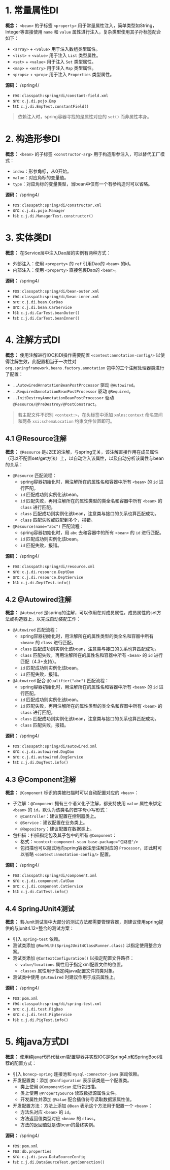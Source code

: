 # 1. 常量属性DI

**概念：** `<bean>` 的子标签 `<property>` 用于常量属性注入，简单类型如String，Integer等直接使用 `name` 和 `value` 属性进行注入，复杂类型使用其子孙标签配合如下：
- `<array>` + `<value>` 用于注入数组类型属性。
- `<list>` + `<value>` 用于注入 `List` 类型属性。
- `<set>` + `<value>` 用于注入 `Set` 类型属性。
- `<map>` + `<entry>` 用于注入 `Map` 类型属性。
- `<props>` + `<prop>` 用于注入 `Properties` 类型属性。

**源码：** /spring4/
- res: `classpath:spring/di/constant-field.xml`
- src: `c.j.di.pojo.Emp`
- tst: `c.j.di.EmpTest.constantField()`

> 依赖注入时，spring容器寻找的是属性对应的 `set()` 而非属性本身。

# 2. 构造形参DI

**概念：** `<bean>` 的子标签 `<constructor-arg>` 用于构造形参注入，可以替代工厂模式：
- `index`：形参角标，从0开始。
- `value`：对应角标的变量值。
- `type`：对应角标的变量类型，当bean中仅有一个有参构造时可以省略。

**源码：** /spring4/
- res: `classpath:spring/di/constructor.xml`
- src: `c.j.di.pojo.Manager`
- tst: `c.j.di.ManagerTest.constructor()`

# 3. 实体类DI

**概念：** 在Service层中注入Dao层的实例有两种方式：
- 外部注入：使用 `<property>` 的 `ref` 引用Dao的 `<bean>` 的id。
- 内部注入：使用 `<property>` 直接包裹Dao的 `<bean>`。

**源码：** /spring4/
- res: `classpath:spring/di/bean-outer.xml`
- res: `classpath:spring/di/bean-inner.xml`
- src: `c.j.di.bean.CarDao`
- src: `c.j.di.bean.CarService`
- tst: `c.j.di.CarTest.beanOuter()`
- tst: `c.j.di.CarTest.beanInner()`

# 4. 注解方式DI

**概念：** 使用注解进行IOC和DI操作需要配置 `<context:annotation-config/>` 以使得注解生效，此配置相当于一次性对 `org.springframework.beans.factory.annotation` 包中的三个注解处理器类进行了配置：
- `..AutowiredAnnotationBeanPostProcessor` 驱动 `@Autowired`。
- `..RequiredAnnotationBeanPostProcessor` 驱动 `@Required`。
- `..InitDestroyAnnotationBeanPostProcessor` 驱动 `@Resource/@PreDestroy/@PostConstruct`。

> 若主配文件不识别 `<context:>`，在头标签中添加 `xmlns:context` 命名空间和两条 `xsi:schemaLocation` 约束文件位置即可。

## 4.1 @Resource注解

**概念：** `@Resource` 是J2EE的注解，与spring无关，该注解直接作用在成员属性（可以不配置set/get方法）上，以自动注入该属性，以及自动分析该属性与bean的关系：
- `@Resource` 匹配流程：
    - spring容器初始化时，用注解所在的属性名和容器中所有 `<bean>` 的 `id` 进行匹配。
    - `id` 匹配成功则实例化该bean。
    - `id` 匹配失败，再用注解所在的属性类型的类全名和容器中所有 `<bean>` 的 `class` 进行匹配。
    - `class` 匹配成功则实例化该bean，注意类与接口的关系也算匹配成功。
    - `class` 匹配失败或匹配到多个，报错。
- `@Resource(name="abc")` 匹配流程：
    - spring容器初始化时，用 `abc` 去和容器中的所有 `<bean>` 的 `id` 进行匹配。
    - `id` 匹配成功则实例化该bean。
    - `id` 匹配失败，报错。

**源码：** /spring4/
- res: `classpath:spring/di/resource.xml`
- src: `c.j.di.resource.DeptDao`
- src: `c.j.di.resource.DeptService`
- tst: `c.j.di.DeptTest.info()`

## 4.2 @Autowired注解

**概念：** `@Autowired` 是spring的注解，可以作用在对成员属性，成员属性的set方法或构造器上，以完成自动装配工作：
- `@Autowired` 匹配流程：
    - spring容器初始化时，用注解所在的属性类型的类全名和容器中所有 `<bean>` 的 `class` 进行匹配。
    - `class` 匹配成功则实例化该bean，注意类与接口的关系也算匹配成功。
    - `class` 匹配失败，再用注解所在的属性名和容器中所有 `<bean>` 的 `id` 进行匹配（4.3+支持）。
    - `id` 匹配成功则实例化该bean。
    - `id` 匹配失败，报错。
- `@Autowired` 配合 `@Qualifier("abc")` 匹配流程：
    - spring容器初始化时，用注解所在的属性名和容器中所有 `<bean>` 的 `id` 进行匹配。
    - `id` 匹配成功则实例化该bean。
    - `id` 匹配失败，再用注解所在的属性类型的类全名和容器中所有 `<bean>` 的 `class` 进行匹配。
    - `class` 匹配成功则实例化该bean，注意类与接口的关系也算匹配成功。
    - `class` 匹配失败，报错。

**源码：** /spring4/
- res: `classpath:spring/di/autowired.xml`
- src: `c.j.di.autowired.DogDao`
- src: `c.j.di.autowired.DogService`
- tst: `c.j.di.DogTest.info()`

## 4.3 @Component注解

**概念：** `@Component` 标识的类被扫描时可以自动配置对应的 `<bean>`：
- 子注解：`@Component` 拥有三个语义化子注解，都支持使用 `value` 属性来绑定 `<bean>` 的 `id`，默认为该类名的首字母小写形式：
    - `@Controller`：建议配置在控制器类上。
    - `@Service`：建议配置在业务类上。
    - `@Repository`：建议配置在数据类上。
- 包扫描：扫描指定包及其子包中的所有 `@Component`：
    - 格式：`<context:component-scan base-package="包路径"/>`
    - 包扫描也可以隐式地向spring容器注册注解对应的 `Processor`，即此时可以省略 `<context:annotation-config/>` 配置。

**源码：** /spring4/
- res: `classpath:spring/di/component.xml`
- src: `c.j.di.component.CatDao`
- src: `c.j.di.component.CatService`
- tst: `c.j.di.CatTest.info()`

## 4.4 SpringJUnit4测试

**概念：** 若Junit测试类中大部分的测试方法都需要管理容器，则建议使用spring提供的与junit4.12+整合的测试方案：
- 引入 `spring-test` 依赖。
- 测试类添加 `@RunWith(SpringJUnit4ClassRunner.class)` 以指定使用整合方案。
- 测试类添加 `@ContextConfiguration()` 以指定配置文件路径：
    - `value/locations` 属性用于指定xml配置文件的位置。
    - `classes` 属性用于指定纯java配置文件的类对象。
- 测试类中使用 `@Autowired` 时建议作用于成员属性上。

**源码：** /spring4/
- res: `pom.xml`
- res: `classpath:spring/di/spring-test.xml`
- src: `c.j.di.test.PigDao`
- src: `c.j.di.test.PigService`
- tst: `c.j.di.PigTest.info()`

# 5. 纯java方式DI

**概念：** 使用纯java代码代替xml配置容器并实现IOC是Spring4.x和SpringBoot推荐的配置方式：
- 引入 `bonecp-spring` 连接池和 `mysql-connector-java` 驱动依赖。
- 开发配置类：添加 `@Configuration` 表示该类是一个配置类。
    - 类上使用 `@ComponentScan` 进行包扫描。
    - 类上使用 `@PropertySource` 读取数据源属性文件。
    - 开发属性并添加 `@Value` 配合插值符号读取数据源属性值。
- 开发配置方法：方法上添加 `@Bean` 表示这个方法用于配置一个 `<bean>`：
    - 方法名对应 `<bean>` 的 `id`。 
    - 方法返回值类型对应 `<bean>` 的 `class`。
    - 方法的返回值就是该bean的最终实例。 

**源码：** /spring4/
- res: `pom.xml`
- res: `db.properties`
- src: `c.j.di.java.DataSourceConfig`
- tst: `c.j.di.DataSourceTest.getConnection()`